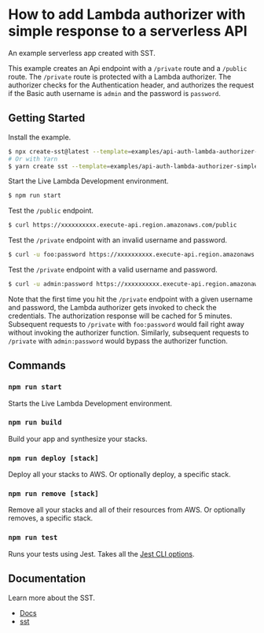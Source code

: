 # How to add Lambda authorizer with simple response to a serverless API

An example serverless app created with SST.

This example creates an Api endpoint with a `/private` route and a `/public` route. The `/private` route is protected with a Lambda authorizer. The authorizer checks for the Authentication header, and authorizes the request if the Basic auth username is `admin` and the password is `password`.

## Getting Started

Install the example.

```bash
$ npx create-sst@latest --template=examples/api-auth-lambda-authorizer-simple-response
# Or with Yarn
$ yarn create sst --template=examples/api-auth-lambda-authorizer-simple-response
```

Start the Live Lambda Development environment.

```bash
$ npm run start
```

Test the `/public` endpoint.

```bash
$ curl https://xxxxxxxxxx.execute-api.region.amazonaws.com/public
```

Test the `/private` endpoint with an invalid username and password.

```bash
$ curl -u foo:password https://xxxxxxxxxx.execute-api.region.amazonaws.com/private
```

Test the `/private` endpoint with a valid username and password.

```bash
$ curl -u admin:password https://xxxxxxxxxx.execute-api.region.amazonaws.com/private
```

Note that the first time you hit the `/private` endpoint with a given username and password, the Lambda authorizer gets invoked to check the credentials. The authorization response will be cached for 5 minutes. Subsequent requests to `/private` with `foo:password` would fail right away without invoking the authorizer function. Similarly, subsequent requests to `/private` with `admin:password` would bypass the authorizer function.

## Commands

### `npm run start`

Starts the Live Lambda Development environment.

### `npm run build`

Build your app and synthesize your stacks.

### `npm run deploy [stack]`

Deploy all your stacks to AWS. Or optionally deploy, a specific stack.

### `npm run remove [stack]`

Remove all your stacks and all of their resources from AWS. Or optionally removes, a specific stack.

### `npm run test`

Runs your tests using Jest. Takes all the [Jest CLI options](https://jestjs.io/docs/en/cli).

## Documentation

Learn more about the SST.

- [Docs](https://docs.sst.dev/)
- [sst](https://docs.sst.dev/packages/sst)
